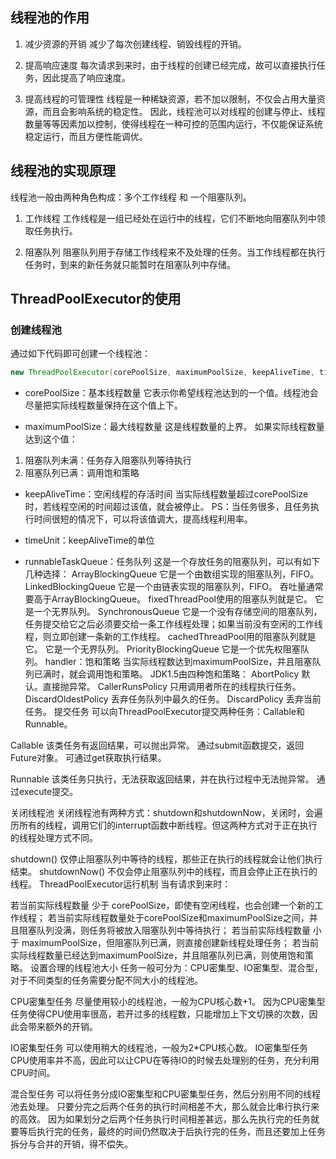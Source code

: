 ## 线程池的作用
1. 减少资源的开销 
减少了每次创建线程、销毁线程的开销。

2. 提高响应速度 
每次请求到来时，由于线程的创建已经完成，故可以直接执行任务，因此提高了响应速度。

3. 提高线程的可管理性 
线程是一种稀缺资源，若不加以限制，不仅会占用大量资源，而且会影响系统的稳定性。 
因此，线程池可以对线程的创建与停止、线程数量等等因素加以控制，使得线程在一种可控的范围内运行，不仅能保证系统稳定运行，而且方便性能调优。

## 线程池的实现原理
线程池一般由两种角色构成：多个工作线程 和 一个阻塞队列。

1. 工作线程 
工作线程是一组已经处在运行中的线程，它们不断地向阻塞队列中领取任务执行。

2. 阻塞队列 
阻塞队列用于存储工作线程来不及处理的任务。当工作线程都在执行任务时，到来的新任务就只能暂时在阻塞队列中存储。

## ThreadPoolExecutor的使用

### 创建线程池

通过如下代码即可创建一个线程池：

```java
new ThreadPoolExecutor(corePoolSize, maximumPoolSize, keepAliveTime, timeUnit, runnableTaskQueue, handler);
```

- corePoolSize：基本线程数量 
它表示你希望线程池达到的一个值。线程池会尽量把实际线程数量保持在这个值上下。

- maximumPoolSize：最大线程数量 
这是线程数量的上界。 
如果实际线程数量达到这个值：

1. 阻塞队列未满：任务存入阻塞队列等待执行
2. 阻塞队列已满：调用饱和策略

- keepAliveTime：空闲线程的存活时间 
当实际线程数量超过corePoolSize时，若线程空闲的时间超过该值，就会被停止。 
PS：当任务很多，且任务执行时间很短的情况下，可以将该值调大，提高线程利用率。

- timeUnit：keepAliveTime的单位

- runnableTaskQueue：任务队列 
这是一个存放任务的阻塞队列，可以有如下几种选择： 
ArrayBlockingQueue 
它是一个由数组实现的阻塞队列，FIFO。
LinkedBlockingQueue 
它是一个由链表实现的阻塞队列，FIFO。 
吞吐量通常要高于ArrayBlockingQueue。 
fixedThreadPool使用的阻塞队列就是它。 
它是一个无界队列。
SynchronousQueue 
它是一个没有存储空间的阻塞队列，任务提交给它之后必须要交给一条工作线程处理；如果当前没有空闲的工作线程，则立即创建一条新的工作线程。 
cachedThreadPool用的阻塞队列就是它。 
它是一个无界队列。
PriorityBlockingQueue 
它是一个优先权阻塞队列。
handler：饱和策略 
当实际线程数达到maximumPoolSize，并且阻塞队列已满时，就会调用饱和策略。 
JDK1.5由四种饱和策略： 
AbortPolicy 
默认。直接抛异常。
CallerRunsPolicy 
只用调用者所在的线程执行任务。
DiscardOldestPolicy 
丢弃任务队列中最久的任务。
DiscardPolicy 
丢弃当前任务。
提交任务
可以向ThreadPoolExecutor提交两种任务：Callable和Runnable。

Callable 
该类任务有返回结果，可以抛出异常。 
通过submit函数提交，返回Future对象。 
可通过get获取执行结果。

Runnable 
该类任务只执行，无法获取返回结果，并在执行过程中无法抛异常。 
通过execute提交。

关闭线程池
关闭线程池有两种方式：shutdown和shutdownNow，关闭时，会遍历所有的线程，调用它们的interrupt函数中断线程。但这两种方式对于正在执行的线程处理方式不同。

shutdown() 
仅停止阻塞队列中等待的线程，那些正在执行的线程就会让他们执行结束。
shutdownNow() 
不仅会停止阻塞队列中的线程，而且会停止正在执行的线程。
ThreadPoolExecutor运行机制
当有请求到来时：

若当前实际线程数量 少于 corePoolSize，即使有空闲线程，也会创建一个新的工作线程；
若当前实际线程数量处于corePoolSize和maximumPoolSize之间，并且阻塞队列没满，则任务将被放入阻塞队列中等待执行；
若当前实际线程数量 小于 maximumPoolSize，但阻塞队列已满，则直接创建新线程处理任务；
若当前实际线程数量已经达到maximumPoolSize，并且阻塞队列已满，则使用饱和策略。
设置合理的线程池大小
任务一般可分为：CPU密集型、IO密集型、混合型，对于不同类型的任务需要分配不同大小的线程池。

CPU密集型任务 
尽量使用较小的线程池，一般为CPU核心数+1。 
因为CPU密集型任务使得CPU使用率很高，若开过多的线程数，只能增加上下文切换的次数，因此会带来额外的开销。

IO密集型任务 
可以使用稍大的线程池，一般为2*CPU核心数。 
IO密集型任务CPU使用率并不高，因此可以让CPU在等待IO的时候去处理别的任务，充分利用CPU时间。

混合型任务 
可以将任务分成IO密集型和CPU密集型任务，然后分别用不同的线程池去处理。 
只要分完之后两个任务的执行时间相差不大，那么就会比串行执行来的高效。 
因为如果划分之后两个任务执行时间相差甚远，那么先执行完的任务就要等后执行完的任务，最终的时间仍然取决于后执行完的任务，而且还要加上任务拆分与合并的开销，得不偿失。
